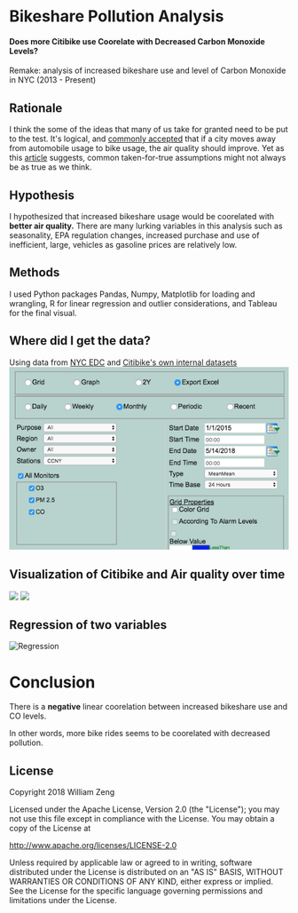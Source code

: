 # Bikeshare Pollution Analysis
#### Does more Citibike use Coorelate with Decreased Carbon Monoxide Levels?

Remake: analysis of increased bikeshare use and level of Carbon Monoxide in NYC (2013 - Present)

## Rationale
I think the some of the ideas that many of us take for granted need to be put to the test. It's logical, and [commonly accepted](https://www.scholaradvisor.com/essay-examples-for-college/bicycle-helps-reduce-air-pollution/) that if a city moves away from automobile usage to bike usage, the air quality should improve. Yet as this [article](https://usa.streetsblog.org/2017/06/21/the-science-is-clear-more-highways-equals-more-traffic-why-are-dots-still-ignoring-it/) suggests, common taken-for-true assumptions might not always be as true as we think.

## Hypothesis
I hypothesized that increased bikeshare usage would be coorelated with **better air quality.** There are many lurking variables in this analysis such as seasonality, EPA regulation changes, increased purchase and use of inefficient, large, vehicles as gasoline prices are relatively low.

## Methods 
I used Python packages Pandas, Numpy, Matplotlib for loading and wrangling, R for linear regression and outlier considerations, and Tableau for the final visual. 

## Where did I get the data?
Using data from [NYC EDC](http://www.nyaqinow.net/) and [Citibike's own internal datasets](https://www.citibikenyc.com/system-data)
![Air Quality](https://github.com/wzmemo/3120_Final_Project/blob/master/images/aqpic.png)

## Visualization of Citibike and Air quality over time

<img src="https://github.com/wzmemo/Bikeshare-Pollution-Analysis/blob/master/images/aq_tableau.png" width="600">
<img src="https://github.com/wzmemo/Bikeshare-Pollution-Analysis/blob/master/images/citibike_tableau.png" width="600">

## Regression of two variables
![Regression](https://github.com/wzmemo/Bikeshare-Pollution-Analysis/blob/master/images/regression%20image.png)

# Conclusion
There is a **negative** linear coorelation between increased bikeshare use and CO levels.

In other words, more bike rides seems to be coorelated with decreased pollution.

## License
Copyright 2018 William Zeng

Licensed under the Apache License, Version 2.0 (the "License"); you may not use this file except in compliance with the License. You may obtain a copy of the License at

http://www.apache.org/licenses/LICENSE-2.0

Unless required by applicable law or agreed to in writing, software distributed under the License is distributed on an "AS IS" BASIS, WITHOUT WARRANTIES OR CONDITIONS OF ANY KIND, either express or implied. See the License for the specific language governing permissions and limitations under the License.
  
